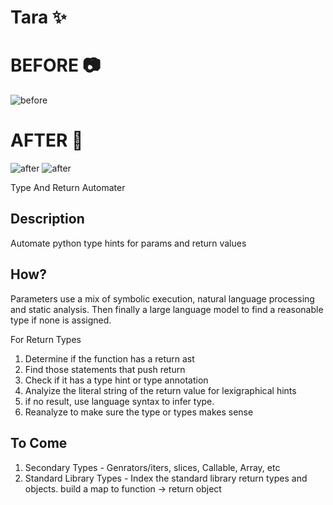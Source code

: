 # Tara ✨

# BEFORE 📷
![before](https://github.com/Donny-GUI/variable_type_hint_writer/assets/108424001/de9d19c6-e5b5-4b6f-9917-d930860a9052)

# AFTER 📸
![after](https://github.com/Donny-GUI/variable_type_hint_writer/assets/108424001/5207c1e5-3114-4d5f-99e3-239cbe091b36)
![after](https://github.com/Donny-GUI/variable_type_hint_writer/assets/108424001/dc97553a-e715-44cf-a013-1c6b44501535)


Type And Return Automater

## Description
Automate python type hints for params and return values

## How?
Parameters use a mix of symbolic execution, natural language processing and static analysis. Then finally a large language model to find a reasonable type if none is assigned.

For Return Types
1. Determine if the function has a return ast
2. Find those statements that push return
3. Check if it has a type hint or type annotation
4. Analyize the literal string of the return value for lexigraphical hints
5. if no result, use language syntax to infer type.
6. Reanalyze to make sure the type or types makes sense

## To Come 
1. Secondary Types - Genrators/iters, slices, Callable, Array, etc
2. Standard Library Types - Index the standard library return types and objects. build a map to function -> return object

